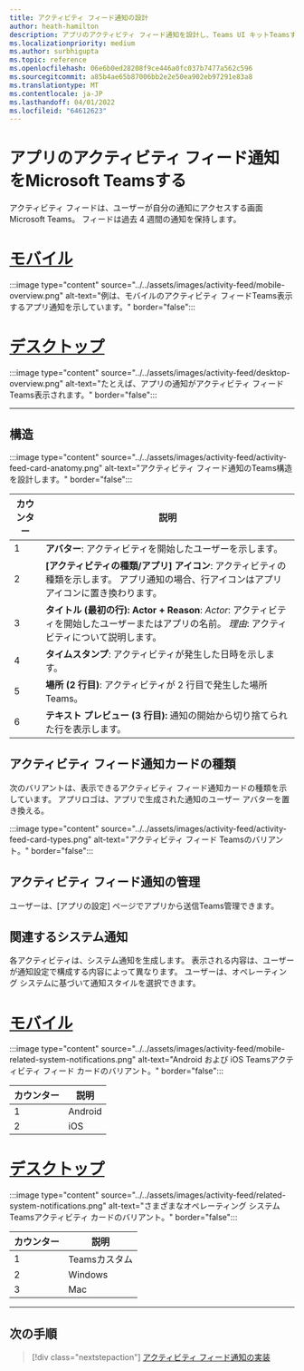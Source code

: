 ```yaml
---
title: アクティビティ フィード通知の設計
author: heath-hamilton
description: アプリのアクティビティ フィード通知を設計し、Teams UI キットTeamsする方法について学習します。 C のチャネルTeams通知をVisual Studioする#
ms.localizationpriority: medium
ms.author: surbhigupta
ms.topic: reference
ms.openlocfilehash: 06e6b0ed28208f9ce446a0fc037b7477a562c596
ms.sourcegitcommit: a85b4ae65b87006bb2e2e50ea902eb97291e83a8
ms.translationtype: MT
ms.contentlocale: ja-JP
ms.lasthandoff: 04/01/2022
ms.locfileid: "64612623"
---
```

# <a name="designing-activity-feed-notifications-for-your-microsoft-teams-app"></a>アプリのアクティビティ フィード通知をMicrosoft Teamsする

アクティビティ フィードは、ユーザーが自分の通知にアクセスする画面Microsoft Teams。 フィードは過去 4 週間の通知を保持します。

# <a name="mobile"></a>[モバイル](#tab/mobile)

:::image type="content" source="../../assets/images/activity-feed/mobile-overview.png" alt-text="例は、モバイルのアクティビティ フィードTeams表示するアプリ通知を示しています。" border="false":::

# <a name="desktop"></a>[デスクトップ](#tab/desktop)

:::image type="content" source="../../assets/images/activity-feed/desktop-overview.png" alt-text="たとえば、アプリの通知がアクティビティ フィードTeams表示されます。" border="false":::

---

## <a name="anatomy"></a>構造

:::image type="content" source="../../assets/images/activity-feed/activity-feed-card-anatomy.png" alt-text="アクティビティ フィード通知のTeams構造を設計します。" border="false":::

|カウンター|説明|
|----------|-----------|
|1|**アバター**: アクティビティを開始したユーザーを示します。|
|2|**[アクティビティの種類/アプリ] アイコン**: アクティビティの種類を示します。 アプリ通知の場合、行アイコンはアプリ アイコンに置き換わります。|
|3|**タイトル (最初の行): Actor + Reason**: *Actor*: アクティビティを開始したユーザーまたはアプリの名前。 *理由*: アクティビティについて説明します。|
|4|**タイムスタンプ**: アクティビティが発生した日時を示します。|
|5|**場所 (2 行目)**: アクティビティが 2 行目で発生した場所Teams。|
|6 |**テキスト プレビュー (3 行目):** 通知の開始から切り捨てられた行を表示します。|

## <a name="types-of-activity-feed-notification-cards"></a>アクティビティ フィード通知カードの種類

次のバリアントは、表示できるアクティビティ フィード通知カードの種類を示しています。 アプリロゴは、アプリで生成された通知のユーザー アバターを置き換える。

:::image type="content" source="../../assets/images/activity-feed/activity-feed-card-types.png" alt-text="アクティビティ フィード Teamsのバリアント。" border="false":::

## <a name="manage-activity-feed-notifications"></a>アクティビティ フィード通知の管理

ユーザーは、[アプリの設定] ページでアプリから送信Teams管理できます。

## <a name="related-system-notifications"></a>関連するシステム通知

各アクティビティは、システム通知を生成します。 表示される内容は、ユーザーが通知設定で構成する内容によって異なります。 ユーザーは、オペレーティング システムに基づいて通知スタイルを選択できます。

# <a name="mobile"></a>[モバイル](#tab/mobile)

:::image type="content" source="../../assets/images/activity-feed/mobile-related-system-notifications.png" alt-text="Android および iOS Teamsアクティビティ フィード カードのバリアント。" border="false":::

|カウンター|説明|
|----------|-----------|
|1|Android|
|2|iOS|

# <a name="desktop"></a>[デスクトップ](#tab/desktop)

:::image type="content" source="../../assets/images/activity-feed/related-system-notifications.png" alt-text="さまざまなオペレーティング システムTeamsアクティビティ カードのバリアント。" border="false":::

|カウンター|説明|
|----------|-----------|
|1|Teamsカスタム|
|2|Windows|
|3|Mac|

---

## <a name="next-step"></a>次の手順

> [!div class="nextstepaction"]
> [アクティビティ フィード通知の実装](/graph/teams-send-activityfeednotifications)
